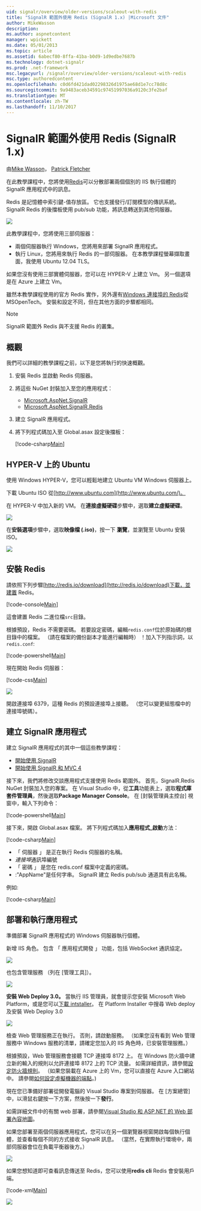 ```yaml
---
uid: signalr/overview/older-versions/scaleout-with-redis
title: "SignalR 範圍外使用 Redis (SignalR 1.x) |Microsoft 文件"
author: MikeWasson
description: 
ms.author: aspnetcontent
manager: wpickett
ms.date: 05/01/2013
ms.topic: article
ms.assetid: 6abecf80-8ffa-41ba-b0d9-1d9edbe7687b
ms.technology: dotnet-signalr
ms.prod: .net-framework
msc.legacyurl: /signalr/overview/older-versions/scaleout-with-redis
msc.type: authoredcontent
ms.openlocfilehash: c0d6fd421dad02298326d1975ae68d1e7cc78d8c
ms.sourcegitcommit: 9a9483aceb34591c97451997036a9120c3fe2baf
ms.translationtype: MT
ms.contentlocale: zh-TW
ms.lasthandoff: 11/10/2017
---
```

<a name="signalr-scaleout-with-redis-signalr-1x"></a>SignalR 範圍外使用 Redis (SignalR 1.x)
====================
由[Mike Wasson](https://github.com/MikeWasson)， [Patrick Fletcher](https://github.com/pfletcher)

在此教學課程中，您將使用[Redis](http://redis.io/)可以分散部署兩個個別的 IIS 執行個體的 SignalR 應用程式中的訊息。

Redis 是記憶體中索引鍵-值存放區。 它也支援發行/訂閱模型的傳訊系統。 SignalR Redis 的後擋板使用 pub/sub 功能，將訊息轉送到其他伺服器。

![](scaleout-with-redis/_static/image1.png)

此教學課程中，您將使用三部伺服器：

- 兩個伺服器執行 Windows，您將用來部署 SignalR 應用程式。
- 執行 Linux，您將用來執行 Redis 的一部伺服器。 在本教學課程螢幕擷取畫面，我使用 Ubuntu 12.04 TLS。

如果您沒有使用三部實體伺服器，您可以在 HYPER-V 上建立 Vm。 另一個選項是在 Azure 上建立 Vm。

雖然本教學課程使用的官方 Redis 實作，另外還有[Windows 連接埠的 Redis](https://github.com/MSOpenTech/redis)從 MSOpenTech。 安裝和設定不同，但在其他方面的步驟都相同。

> [!NOTE] 
> 
> SignalR 範圍外 Redis 與不支援 Redis 的叢集。


## <a name="overview"></a>概觀

我們可以詳細的教學課程之前，以下是您將執行的快速概觀。

1. 安裝 Redis 並啟動 Redis 伺服器。
2. 將這些 NuGet 封裝加入至您的應用程式： 

    - [Microsoft.AspNet.SignalR](http://nuget.org/packages/Microsoft.AspNet.SignalR)
    - [Microsoft.AspNet.SignalR.Redis](http://nuget.org/packages/Microsoft.AspNet.SignalR.Redis)
3. 建立 SignalR 應用程式。
4. 將下列程式碼加入至 Global.asax 設定後擋板： 

    [!code-csharp[Main](scaleout-with-redis/samples/sample1.cs)]

## <a name="ubuntu-on-hyper-v"></a>HYPER-V 上的 Ubuntu

使用 Windows HYPER-V，您可以輕鬆地建立 Ubuntu VM Windows 伺服器上。

下載 Ubuntu ISO 從[http://www.ubuntu.com](http://www.ubuntu.com/)。

在 HYPER-V 中加入新的 VM。 在**連接虛擬硬碟**步驟中，選取**建立虛擬硬碟**。

![](scaleout-with-redis/_static/image2.png)

在**安裝選項**步驟中，選取**映像檔 (.iso)**，按一下 **瀏覽**，並瀏覽至 Ubuntu 安裝 ISO。

![](scaleout-with-redis/_static/image3.png)

## <a name="install-redis"></a>安裝 Redis

請依照下列步驟[http://redis.io/download](http://redis.io/download)下載，並建置 Redis。

[!code-console[Main](scaleout-with-redis/samples/sample2.cmd)]

這會建置 Redis 二進位檔`src`目錄。

根據預設，Redis 不需要密碼。 若要設定密碼，編輯`redis.conf`位於原始碼的根目錄中的檔案。 （請在檔案的備份副本才能進行編輯時） ！加入下列指示詞，以`redis.conf`:

[!code-powershell[Main](scaleout-with-redis/samples/sample3.ps1)]

現在開始 Redis 伺服器：

[!code-css[Main](scaleout-with-redis/samples/sample4.css)]

![](scaleout-with-redis/_static/image4.png)

開啟連接埠 6379，這種 Redis 的預設連接埠上接聽。 （您可以變更組態檔中的連接埠號碼）。

## <a name="create-the-signalr-application"></a>建立 SignalR 應用程式

建立 SignalR 應用程式的其中一個這些教學課程：

- [開始使用 SignalR](../getting-started/tutorial-getting-started-with-signalr.md)
- [開始使用 SignalR 和 MVC 4](tutorial-getting-started-with-signalr-and-mvc-4.md)

接下來，我們將修改交談應用程式支援使用 Redis 範圍外。 首先，SignalR.Redis NuGet 封裝加入您的專案。 在 Visual Studio 中，從**工具**功能表上，選取**程式庫套件管理員**，然後選取**Package Manager Console**。 在 [封裝管理員主控台] 視窗中，輸入下列命令：

[!code-powershell[Main](scaleout-with-redis/samples/sample5.ps1)]

接下來，開啟 Global.asax 檔案。 將下列程式碼加入**應用程式\_啟動**方法：

[!code-csharp[Main](scaleout-with-redis/samples/sample6.cs)]

- 「 伺服器 」 是正在執行 Redis 伺服器的名稱。
- *連接埠*通訊埠編號
- 「 密碼 」 是您在 redis.conf 檔案中定義的密碼。
- :"AppName"是任何字串。 SignalR 建立 Redis pub/sub 通道具有此名稱。

例如: 

[!code-csharp[Main](scaleout-with-redis/samples/sample7.cs)]

## <a name="deploy-and-run-the-application"></a>部署和執行應用程式

準備部署 SignalR 應用程式的 Windows 伺服器執行個體。

新增 IIS 角色。 包含 「 應用程式開發 」 功能，包括 WebSocket 通訊協定。

![](scaleout-with-redis/_static/image5.png)

也包含管理服務 （列在 [管理工具]）。

![](scaleout-with-redis/_static/image6.png)

**安裝 Web Deploy 3.0。** 當執行 IIS 管理員，就會提示您安裝 Microsoft Web Platform，或是您可以[下載 intstaller](https://go.microsoft.com/fwlink/?LinkId=255386)。 在 Platform Installer 中搜尋 Web deploy 及安裝 Web Deploy 3.0

![](scaleout-with-redis/_static/image7.png)

檢查 Web 管理服務正在執行。 否則，請啟動服務。 （如果您沒有看到 Web 管理服務中 Windows 服務的清單，請確定您加入的 IIS 角色時，已安裝管理服務。）

根據預設，Web 管理服務會接聽 TCP 連接埠 8172 上。 在 Windows 防火牆中建立新的輸入的規則以允許連接埠 8172 上的 TCP 流量。 如需詳細資訊，請參閱[設定防火牆規則](https://technet.microsoft.com/en-us/library/dd448559(WS.10).aspx)。 （如果您裝載在 Azure 上的 Vm，您可以直接在 Azure 入口網站中。 請參閱[如何設定虛擬機器的端點](https://azure.microsoft.com/en-us/documentation/articles/virtual-machines-set-up-endpoints/)。)

現在您已準備好部署從開發電腦的 Visual Studio 專案到伺服器。 在 [方案總管] 中，以滑鼠右鍵按一下方案，然後按一下**發行**。

如需詳細文件中的有關 web 部署，請參閱[Visual Studio 和 ASP.NET 的 Web 部署內容地圖](../../../whitepapers/aspnet-web-deployment-content-map.md)。

如果您部署至兩個伺服器應用程式，您可以在另一個瀏覽器視窗開啟每個執行個體，並查看每個不同的方式接收 SignalR 訊息。 （當然，在實際執行環境中，兩部伺服器會位在負載平衡器後方。）

![](scaleout-with-redis/_static/image8.png)

如果您想知道即可查看訊息傳送至 Redis，您可以使用**redis cli** Redis 會安裝用戶端。

[!code-xml[Main](scaleout-with-redis/samples/sample8.xml)]

![](scaleout-with-redis/_static/image9.png)

